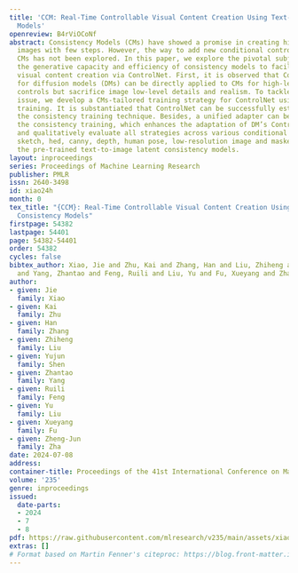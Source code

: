 ```yaml
---
title: 'CCM: Real-Time Controllable Visual Content Creation Using Text-to-Image Consistency
  Models'
openreview: B4rViOCoNf
abstract: Consistency Models (CMs) have showed a promise in creating high-quality
  images with few steps. However, the way to add new conditional controls to the pre-trained
  CMs has not been explored. In this paper, we explore the pivotal subject of leveraging
  the generative capacity and efficiency of consistency models to facilitate controllable
  visual content creation via ControlNet. First, it is observed that ControlNet trained
  for diffusion models (DMs) can be directly applied to CMs for high-level semantic
  controls but sacrifice image low-level details and realism. To tackle with this
  issue, we develop a CMs-tailored training strategy for ControlNet using the consistency
  training. It is substantiated that ControlNet can be successfully established through
  the consistency training technique. Besides, a unified adapter can be trained utilizing
  the consistency training, which enhances the adaptation of DM’s ControlNet. We quantitatively
  and qualitatively evaluate all strategies across various conditional controls, including
  sketch, hed, canny, depth, human pose, low-resolution image and masked image, with
  the pre-trained text-to-image latent consistency models.
layout: inproceedings
series: Proceedings of Machine Learning Research
publisher: PMLR
issn: 2640-3498
id: xiao24h
month: 0
tex_title: "{CCM}: Real-Time Controllable Visual Content Creation Using Text-to-Image
  Consistency Models"
firstpage: 54382
lastpage: 54401
page: 54382-54401
order: 54382
cycles: false
bibtex_author: Xiao, Jie and Zhu, Kai and Zhang, Han and Liu, Zhiheng and Shen, Yujun
  and Yang, Zhantao and Feng, Ruili and Liu, Yu and Fu, Xueyang and Zha, Zheng-Jun
author:
- given: Jie
  family: Xiao
- given: Kai
  family: Zhu
- given: Han
  family: Zhang
- given: Zhiheng
  family: Liu
- given: Yujun
  family: Shen
- given: Zhantao
  family: Yang
- given: Ruili
  family: Feng
- given: Yu
  family: Liu
- given: Xueyang
  family: Fu
- given: Zheng-Jun
  family: Zha
date: 2024-07-08
address:
container-title: Proceedings of the 41st International Conference on Machine Learning
volume: '235'
genre: inproceedings
issued:
  date-parts:
  - 2024
  - 7
  - 8
pdf: https://raw.githubusercontent.com/mlresearch/v235/main/assets/xiao24h/xiao24h.pdf
extras: []
# Format based on Martin Fenner's citeproc: https://blog.front-matter.io/posts/citeproc-yaml-for-bibliographies/
---
```

